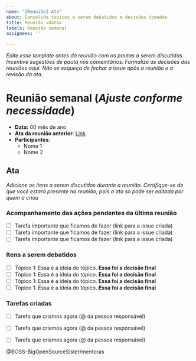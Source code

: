```yaml
---
name: "[Reunião] Ata"
about: Consolida tópicos a serem debatidos e decisões tomadas
title: Reunião <data>
labels: Reunião semanal
assignees: ''

---
```


_Edite esse template antes da reunião com  as pautas a serem discutidas. Incentive sugestões de pauta nos comemtários. Formalize as decisões das reuniões aqui. Não se esqueça de fechar a issue após a reunião e a revisão da ata._

# Reunião semanal (_Ajuste conforme necessidade_)

- **Data:** 00 mês de ano
- **Ata da reunião anterior**: [Link](link)
- **Participantes**:
  - Nome 1
  - Nome 2

## Ata
_Adicione os itens a serem discutidos durante a reunião. Certifique-se de que você estará presente na reunião, pois a ata só pode ser editada por quem a criou_

### Acompanhamento das ações pendentes da última reunião

- [ ] Tarefa importante que ficamos de fazer (link para a issue criada)
- [ ] Tarefa importante que ficamos de fazer (link para a issue criada)
- [ ] Tarefa importante que ficamos de fazer (link para a issue criada)

### Itens a serem debatidos

- [ ]  Tópico 1: Essa é a ideia do tópico. **Essa foi a decisão final**
- [ ]  Tópico 1: Essa é a ideia do tópico. **Essa foi a decisão final**
- [ ]  Tópico 1: Essa é a ideia do tópico. **Essa foi a decisão final**
- [ ]  Tópico 1: Essa é a ideia do tópico. **Essa foi a decisão final**

### Tarefas criadas

- [ ] Tarefa que criamos agora (@ da pessoa responsável)
- [ ] Tarefa que criamos agora (@ da pessoa responsável)
- [ ] Tarefa que criamos agora (@ da pessoa responsável)


@BOSS-BigOpenSourceSister/mentoras
